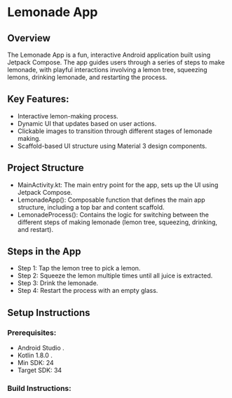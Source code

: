 # Lemonade App
## Overview
The Lemonade App is a fun, interactive Android application built using Jetpack Compose. The app guides users through a series of steps to make lemonade, with playful interactions involving a lemon tree, squeezing lemons, drinking lemonade, and restarting the process.
## Key Features:
- Interactive lemon-making process.
- Dynamic UI that updates based on user actions.
- Clickable images to transition through different stages of lemonade making.
- Scaffold-based UI structure using Material 3 design components.
## Project Structure
- MainActivity.kt: The main entry point for the app, sets up the UI using Jetpack Compose.
- LemonadeApp(): Composable function that defines the main app structure, including a top bar and content scaffold.
- LemonadeProcess(): Contains the logic for switching between the different steps of making lemonade (lemon tree, squeezing, drinking, and restart).
## Steps in the App
- Step 1: Tap the lemon tree to pick a lemon.
- Step 2: Squeeze the lemon multiple times until all juice is extracted.
- Step 3: Drink the lemonade.
- Step 4: Restart the process with an empty glass.
## Setup Instructions
### Prerequisites: 
- Android Studio .
- Kotlin 1.8.0 .
- Min SDK: 24
- Target SDK: 34
### Build Instructions:
